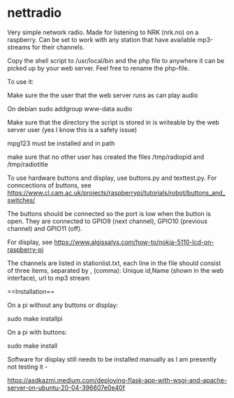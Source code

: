
# nettradio

Very simple network radio. Made for listening to NRK (nrk.no) on a raspberry. Can be set to work with any station
that have available mp3-streams for their channels.


Copy the shell script to /usr/local/bin and the php file to anywhere it can be picked up by your web server. Feel
free to rename the php-file.

To use it:

Make sure the the user that the web server runs as can play audio

On debian
sudo addgroup www-data audio

Make sure that the directory the script is stored in is writeable by the web server user (yes I know this is a safety issue)

mpg123 must be installed and in path

make sure that no other user has created the files /tmp/radiopid and /tmp/radiotitle

To use hardware buttons and display, use buttons.py and texttest.py. 
For conncections of buttons, see https://www.cl.cam.ac.uk/projects/raspberrypi/tutorials/robot/buttons_and_switches/ 

The buttons should be connected so the port is low when the button is open. They are connected to GPIO9 (next channel), GPIO10 (previous channel) and GPIO11 (off).


For display, see https://www.algissalys.com/how-to/nokia-5110-lcd-on-raspberry-pi

The channels are listed in stationlist.txt, each line in the file should consist of three items, separated by , (comma): Unique id,Name (shown in the web interface), url to mp3 stream


==Installation==

On a pi without any buttons or display:

sudo make installpi

On a pi with buttons:

sudo make install


Software for display still needs to be installed manually as I am presently not testing it - 


https://asdkazmi.medium.com/deploying-flask-app-with-wsgi-and-apache-server-on-ubuntu-20-04-396607e0e40f

